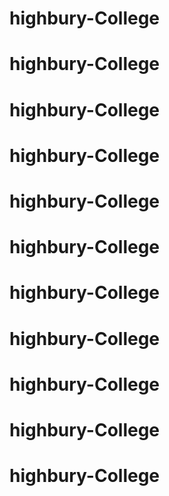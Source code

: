 
# highbury-College
# highbury-College
# highbury-College
# highbury-College
# highbury-College
# highbury-College
# highbury-College
# highbury-College
# highbury-College
# highbury-College
# highbury-College
